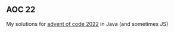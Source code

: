 ## AOC 22

My solutions for [advent of code 2022](https://adventofcode.com/2022) in Java (and sometimes JS)
